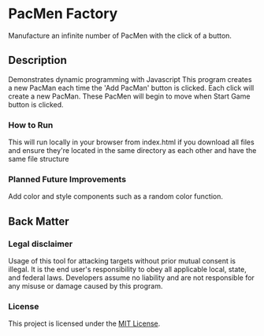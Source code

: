 # PacMen Factory
Manufacture an infinite number of PacMen with the click of a button.



## Description
Demonstrates dynamic programming with Javascript
This program creates a new PacMan each time the 'Add PacMan' button is clicked. Each click will create a new PacMan. These PacMen will begin to move when Start Game button is clicked.


### How to Run
This will run locally in your browser from index.html if you download all files and ensure they're located in the same directory as each other and have the same file structure 

### Planned Future Improvements
Add color and style components such as a random color function.

## Back Matter

### Legal disclaimer
Usage of this tool for attacking targets without prior mutual consent is illegal. It is the end user's responsibility to obey all applicable local, state, and federal laws. Developers assume no liability and are not responsible for any misuse or damage caused by this program.

### License
This project is licensed under the [MIT License](LICENSE).
